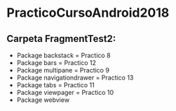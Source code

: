 # PracticoCursoAndroid2018 #

## Carpeta FragmentTest2: ##

- Package backstack = Practico 8
- Package bars = Practico 12
- Package multipane = Practico 9
- Package navigationdrawer = Practico 13
- Package tabs = Practico 11
- Package viewpager = Practico 10
- Package webview 
